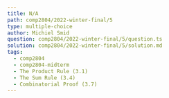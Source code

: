 ```yaml
---
title: N/A
path: comp2804/2022-winter-final/5
type: multiple-choice
author: Michiel Smid
question: comp2804/2022-winter-final/5/question.ts
solution: comp2804/2022-winter-final/5/solution.md
tags:
  - comp2804
  - comp2804-midterm
  - The Product Rule (3.1)
  - The Sum Rule (3.4)
  - Combinatorial Proof (3.7)
---
```

